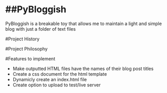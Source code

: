 ##PyBloggish
==========

PyBloggish is a breakable toy that allows me to maintain a light and simple blog with just a folder of text files

#Project History

#Project Philosophy

#Features to implement
* Make outputted HTML files have the names of their blog post titles
* Create a css document for the html template
* Dynamicly create an index.html file
* Create option to upload to test/live server
